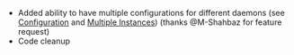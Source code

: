 ---
---
- Added ability to have multiple configurations for different daemons (see [Configuration](https://github.com/denpamusic/laravel-bitcoinrpc#configuration) and [Multiple Instances](https://github.com/denpamusic/laravel-bitcoinrpc#multiple-instances)) (thanks @M-Shahbaz for feature request)
- Code cleanup
